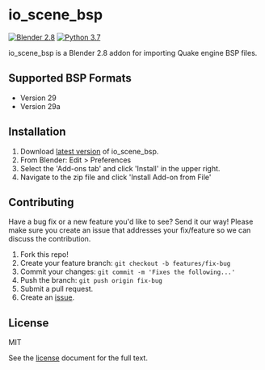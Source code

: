 # io_scene_bsp

[![Blender 2.8](https://img.shields.io/badge/blender-2.8-%23f4792b.svg)]() [![Python 3.7](https://img.shields.io/badge/python-3.7-blue.svg)]()

io_scene_bsp is a Blender 2.8 addon for importing Quake engine BSP files.

## Supported BSP Formats
- Version 29
- Version 29a

## Installation
1. Download [latest version](https://github.com/joshuaskelly/io_scene_bsp/releases/latest) of io_scene_bsp.
2. From Blender: Edit > Preferences
3. Select the 'Add-ons tab' and click 'Install' in the upper right.
4. Navigate to the zip file and click 'Install Add-on from File'

## Contributing
Have a bug fix or a new feature you'd like to see? Send it our way! Please make sure you create an issue that addresses your fix/feature so we can discuss the contribution.

1. Fork this repo!
2. Create your feature branch: `git checkout -b features/fix-bug`
3. Commit your changes: `git commit -m 'Fixes the following...'`
4. Push the branch: `git push origin fix-bug`
5. Submit a pull request.
6. Create an [issue](https://github.com/joshuaskelly/io_scene_bsp/issues/new).

## License
MIT

See the [license](./LICENSE) document for the full text.

